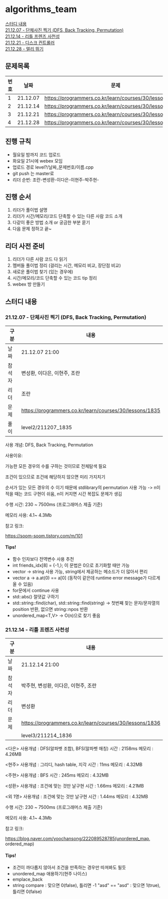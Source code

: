 # algorithms_team
[스터디 내용](#study)  
[21.12.07 - 단체사진 찍기 (DFS, Back Tracking, Permutation)](#211207)  
[21.12.14 - 리틀 프렌즈 사천성](#211214)  
[21.12.21 - 디스크 컨트롤러](#211221)  
[21.12.28 - 멀리 뛰기](#211228)



## 문제목록

| 번호 | 날짜     | 문제                                                    |
| ---- | -------- | ------------------------------------------------------- |
| 1    | 21.12.07 | https://programmers.co.kr/learn/courses/30/lessons/1835 |
| 2    | 21.12.14 | https://programmers.co.kr/learn/courses/30/lessons/1836 |
| 3    | 21.12.21 | https://programmers.co.kr/learn/courses/30/lessons/42627|
| 4    | 21.12.28 | https://programmers.co.kr/learn/courses/30/lessons/12914|


## 진행 규칙

- 월요일 밤까지 코드 업로드
- 화요일 21시에 webex 모임
- 업로드 경로 level?/날짜_문제번호/이름.cpp
- git push 는 master로
- 리더 순번: 조란-변성환-이다은-이현주-박주현-

## 진행 순서

1. 리더가 풀이법 설명
2. 리더가 시간/메모리/코드 단축할 수 있는 다른 사람 코드 소개
3. 다같이 좋은 방법 소개 or 궁금한 부분 묻기
4. 다음 문제 정하고 끝~

## 리더 사전 준비

1. 리더가 다른 사람 코드 다 읽기
2. 멤버들 풀이법 정리 (걸리는 시간, 메모리 비교, 장단점 비교)
3. 새로운 풀이법 찾기 (있는 경우에)
4. 시간/메모리/코드 단축할 수 있는 코드 tip 정리
5. webex 방 만들기


<a name="study"/>

## 스터디 내용

<a name="211207"/>

### 21.12.07 - 단체사진 찍기 (DFS, Back Tracking, Permutation)

| 구분   | 내용                                                    |
| ------ | ------------------------------------------------------- |
| 날짜   | 21.12.07 21:00                                          |
| 참석자 | 변성환, 이다은, 이현주, 조란                            |
| 리더   | 조란                                                    |
| 문제   | https://programmers.co.kr/learn/courses/30/lessons/1835 |
| 풀이  | level2/211207_1835|



사용 개념: DFS, Back Tracking, Permutation

사용이유: 

가능한 모든 경우의 수를 구하는 것이므로 전체탐색 필요

조건이 있으므로 조건에 해당하지 않으면 미리 가지치기 

순서가 있는 모든 경우의 수 이기 때문에 stdlibrary의 permutation 사용 가능 -> n이 적을 때는 코드 구현이 쉬움, n이 커지면 시간 복잡도 문제가 생김



수행 시간: 230 ~ 7500ms (프로그래머스 제출 기준)

메모리 사용: 4.1~ 4.3Mb



참고 링크:

https://soom-soom.tistory.com/m/101



#### Tips!

- 함수 인자보다 전역변수 사용 추천
- int friends_idx[8] = {-1,}; 이 문법은 0으로 초기화할 때만 가능
- vector<char> -> string 사용 가능, string에서 제공하는 메소드가 더 많아서 편리
- vector<T> a -> a.at(0) == a[0] (동작이 같은데 runtime error message가 다르게 올 수 있음)
- for문에서 continue 사용
- std::abs() 절댓값 구하기
- std::string::find(char), std::string::find(string) -> 첫번째 찾는 문자/문자열의 position 반환, 없으면 string::npos 반환
- unordered_map<T,V> -> O(n)으로 찾기 좋음


<a name="211214"/>

### 21.12.14 - 리틀 프렌즈 사천성

| 구분   | 내용                                                    |
| ------ | ------------------------------------------------------- |
| 날짜   | 21.12.14 21:00                                          |
| 참석자 | 박주현, 변성환, 이다은, 이현주, 조란                    |
| 리더   | 변성환                                                  |
| 문제   | https://programmers.co.kr/learn/courses/30/lessons/1836 |
|   | level3/211214_1836|

<다은>
사용개념 : DFS(알파벳 조합), BFS(알파벳 매칭)
시간 : 2158ms
메모리 : 4.26MB

<현주>
사용개념 : 그리디, hash table, 지각
시간 : 11ms
메모리 : 4.32MB

<주현>
사용개념 : BFS
시간 : 245ms
메모리 : 4.32MB

<성환>
사용개념 : 조건에 맞는 것만 날구현
시간 : 1.66ms
메모리 : 4.21MB

<외 1명>
사용개념 : 조건에 맞는 것만 날구현
시간 : 1.44ms
메모리 : 4.32MB

수행 시간: 230 ~ 7500ms (프로그래머스 제출 기준)

메모리 사용: 4.1~ 4.3Mb



참고 링크:

https://blog.naver.com/yoochansong/222089528785(unordered_map, ordered_map)



#### Tips!

- 조건이 까다롭지 않아서 조건을 만족하는 경우만 따져봐도 될듯
- unordered_map 애용하기(현주 나이스)
- emplace_back
- string compare : 맞으면 0(false), 틀리면 -1
  "asd" == "asd" : 맞으면 1(true), 틀리면 0(false)







